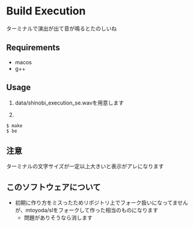 # Build Execution

ターミナルで演出が出て音が鳴るとたのしいね

## Requirements
- macos
- g++

## Usage
1. data/shinobi_execution_se.wavを用意します

1. 
```
$ make
$ be
```

## 注意
ターミナルの文字サイズが一定以上大きいと表示がアレになります

## このソフトウェアについて
- 初期に作り方をミスったためリポジトリ上でフォーク扱いになってませんが、mtoyoda/slをフォークして作った相当のものになります
  - 問題がありそうなら消します
